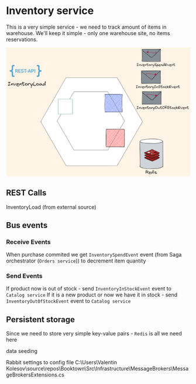 # Inventory service

This is a very simple service - we need to track amount of items in warehouse.
We'll keep it simple - only one warehouse site, no items reservations.

![Architecture](../../../img/Inventory-architecture.png)

## REST Calls

InventoryLoad (from external source)

## Bus events

### Receive Events

When purchase commited we get `InventorySpendEvent` event (from Saga orchestrator (`Orders service`)) to decrement item quantity

### Send Events

If product now is out of stock - send `InventoryInStockEvent` event to `Catalog service`
If it is a new product or now we have it in stock - send `InventoryOutOfStockEvent` event to `Catalog service`

## Persistent storage

Since we need to store very simple key-value pairs - `Redis` is all we need here

data seeding


Rabbit settings to config file
C:\Users\Valentin Kolesov\source\repos\Booktown\Src\Infrastructure\MessageBrokers\MessageBrokersExtensions.cs

